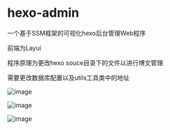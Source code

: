 # hexo-admin
一个基于SSM框架的可视化hexo后台管理Web程序

前端为Layui

程序原理为更改hexo souce目录下的文件以进行博文管理

需要更改数据库配置以及utils工具类中的地址

![image](https://user-images.githubusercontent.com/69376042/160108913-cc7d473e-1f6a-4724-8bea-3da50f69e705.png)

![image](https://user-images.githubusercontent.com/69376042/160108977-5140e660-3cc8-4e9e-8ab3-ee289c3d6f56.png)

![image](https://user-images.githubusercontent.com/69376042/160109152-2a06e51a-f6fb-4362-ae7b-3d0711c067c4.png)


